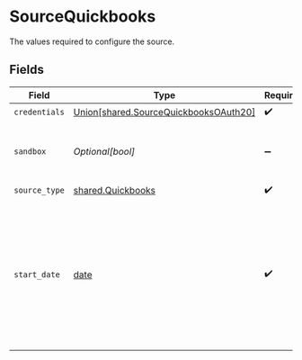# SourceQuickbooks

The values required to configure the source.


## Fields

| Field                                                                                                                                                              | Type                                                                                                                                                               | Required                                                                                                                                                           | Description                                                                                                                                                        | Example                                                                                                                                                            |
| ------------------------------------------------------------------------------------------------------------------------------------------------------------------ | ------------------------------------------------------------------------------------------------------------------------------------------------------------------ | ------------------------------------------------------------------------------------------------------------------------------------------------------------------ | ------------------------------------------------------------------------------------------------------------------------------------------------------------------ | ------------------------------------------------------------------------------------------------------------------------------------------------------------------ |
| `credentials`                                                                                                                                                      | [Union[shared.SourceQuickbooksOAuth20]](../../models/shared/sourcequickbooksauthorizationmethod.md)                                                                | :heavy_check_mark:                                                                                                                                                 | N/A                                                                                                                                                                |                                                                                                                                                                    |
| `sandbox`                                                                                                                                                          | *Optional[bool]*                                                                                                                                                   | :heavy_minus_sign:                                                                                                                                                 | Determines whether to use the sandbox or production environment.                                                                                                   |                                                                                                                                                                    |
| `source_type`                                                                                                                                                      | [shared.Quickbooks](../../models/shared/quickbooks.md)                                                                                                             | :heavy_check_mark:                                                                                                                                                 | N/A                                                                                                                                                                |                                                                                                                                                                    |
| `start_date`                                                                                                                                                       | [date](https://docs.python.org/3/library/datetime.html#date-objects)                                                                                               | :heavy_check_mark:                                                                                                                                                 | The default value to use if no bookmark exists for an endpoint (rfc3339 date string). E.g, 2021-03-20T00:00:00Z. Any data before this date will not be replicated. | 2021-03-20T00:00:00Z                                                                                                                                               |